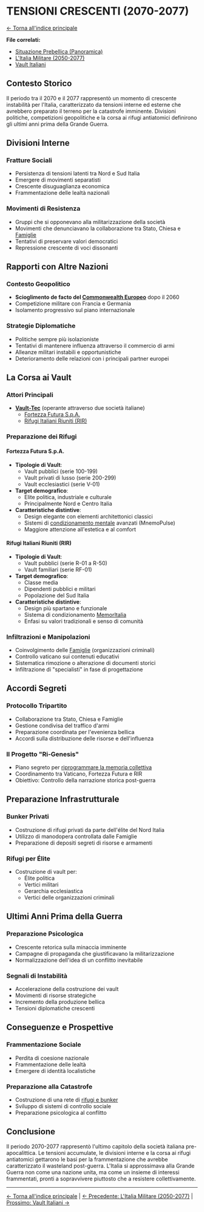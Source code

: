 # TENSIONI CRESCENTI (2070-2077)

[← Torna all'indice principale](../01-Indice/01.0-indice-principale.md)

**File correlati:**
- [Situazione Prebellica (Panoramica)](../02-Storia/02.0-situazione-prebellica-panoramica.md)
- [L'Italia Militare (2050-2077)](../02-Storia/02.3-italia-militare.md)
- [Vault Italiani](../09-Vault/09.0-vault-panoramica.md)

## Contesto Storico

Il periodo tra il 2070 e il 2077 rappresentò un momento di crescente instabilità per l'Italia, caratterizzato da tensioni interne ed esterne che avrebbero preparato il terreno per la catastrofe imminente. Divisioni politiche, competizioni geopolitiche e la corsa ai rifugi antiatomici definirono gli ultimi anni prima della Grande Guerra.

<a id="divisioni-interne"></a>
## Divisioni Interne

### Fratture Sociali
- Persistenza di tensioni latenti tra Nord e Sud Italia
- Emergere di movimenti separatisti
- Crescente disuguaglianza economica
- Frammentazione delle lealtà nazionali

### Movimenti di Resistenza
- Gruppi che si opponevano alla militarizzazione della società
- Movimenti che denunciavano la collaborazione tra Stato, Chiesa e [Famiglie](../05-Fazioni/05.5-famiglie.md)
- Tentativi di preservare valori democratici
- Repressione crescente di voci dissonanti

<a id="rapporti-internazionali"></a>
## Rapporti con Altre Nazioni

### Contesto Geopolitico
- **Scioglimento de facto del [Commonwealth Europeo](#commonwealth-europeo)** dopo il 2060
- Competizione militare con Francia e Germania
- Isolamento progressivo sul piano internazionale

<a id="commonwealth-europeo"></a>
### Strategie Diplomatiche
- Politiche sempre più isolazioniste
- Tentativi di mantenere influenza attraverso il commercio di armi
- Alleanze militari instabili e opportunistiche
- Deterioramento delle relazioni con i principali partner europei

<a id="la-corsa-ai-vault"></a>
## La Corsa ai Vault

### Attori Principali
- **[Vault-Tec](#vault-tec)** (operante attraverso due società italiane)
  - [Fortezza Futura S.p.A.](../02-Storia/02.3-italia-militare.md#fortezza-futura)
  - [Rifugi Italiani Riuniti (RIR)](../02-Storia/02.3-italia-militare.md#rifugi-italiani-riuniti)

<a id="vault-tec"></a>
### Preparazione dei Rifugi

#### Fortezza Futura S.p.A.
- **Tipologie di Vault**:
  - Vault pubblici (serie 100-199)
  - Vault privati di lusso (serie 200-299)
  - Vault ecclesiastici (serie V-01)
- **Target demografico**: 
  - Elite politica, industriale e culturale
  - Principalmente Nord e Centro Italia
- **Caratteristiche distintive**:
  - Design elegante con elementi architettonici classici
  - Sistemi di [condizionamento mentale](../09-Vault/09.4-controllo-mentale.md) avanzati (MnemoPulse)
  - Maggiore attenzione all'estetica e al comfort

#### Rifugi Italiani Riuniti (RIR)
- **Tipologie di Vault**:
  - Vault pubblici (serie R-01 a R-50)
  - Vault familiari (serie RF-01)
- **Target demografico**:
  - Classe media
  - Dipendenti pubblici e militari
  - Popolazione del Sud Italia
- **Caratteristiche distintive**:
  - Design più spartano e funzionale
  - Sistema di condizionamento [MemorItalia](../09-Vault/09.4-controllo-mentale.md)
  - Enfasi su valori tradizionali e senso di comunità

<a id="infiltrazioni-manipolazioni"></a>
### Infiltrazioni e Manipolazioni
- Coinvolgimento delle [Famiglie](../05-Fazioni/05.5-famiglie.md) (organizzazioni criminali)
- Controllo vaticano sui contenuti educativi
- Sistematica rimozione o alterazione di documenti storici
- Infiltrazione di "specialisti" in fase di progettazione

<a id="accordi-segreti"></a>
## Accordi Segreti

<a id="protocollo-tripartito"></a>
### Protocollo Tripartito
- Collaborazione tra Stato, Chiesa e Famiglie
- Gestione condivisa del traffico d'armi
- Preparazione coordinata per l'evenienza bellica
- Accordi sulla distribuzione delle risorse e dell'influenza

<a id="progetto-ri-genesis"></a>
### Il Progetto "Ri-Genesis"
- Piano segreto per [riprogrammare la memoria collettiva](../09-Vault/09.4-controllo-mentale.md#progetto-ri-genesis)
- Coordinamento tra Vaticano, Fortezza Futura e RIR
- Obiettivo: Controllo della narrazione storica post-guerra

## Preparazione Infrastrutturale

### Bunker Privati
- Costruzione di rifugi privati da parte dell'élite del Nord Italia
- Utilizzo di manodopera controllata dalle Famiglie
- Preparazione di depositi segreti di risorse e armamenti

### Rifugi per Élite
- Costruzione di vault per:
  - Élite politica
  - Vertici militari
  - Gerarchia ecclesiastica
  - Vertici delle organizzazioni criminali

## Ultimi Anni Prima della Guerra

### Preparazione Psicologica
- Crescente retorica sulla minaccia imminente
- Campagne di propaganda che giustificavano la militarizzazione
- Normalizzazione dell'idea di un conflitto inevitabile

### Segnali di Instabilità
- Accelerazione della costruzione dei vault
- Movimenti di risorse strategiche
- Incremento della produzione bellica
- Tensioni diplomatiche crescenti

## Conseguenze e Prospettive

### Frammentazione Sociale
- Perdita di coesione nazionale
- Frammentazione delle lealtà
- Emergere di identità localistiche

### Preparazione alla Catastrofe
- Costruzione di una rete di [rifugi e bunker](../09-Vault/09.2-tipologie-vault.md)
- Sviluppo di sistemi di controllo sociale
- Preparazione psicologica al conflitto

## Conclusione

Il periodo 2070-2077 rappresentò l'ultimo capitolo della società italiana pre-apocalittica. Le tensioni accumulate, le divisioni interne e la corsa ai rifugi antiatomici gettarono le basi per la frammentazione che avrebbe caratterizzato il wasteland post-guerra. L'Italia si approssimava alla Grande Guerra non come una nazione unita, ma come un insieme di interessi frammentati, pronti a sopravvivere piuttosto che a resistere collettivamente.

---

[← Torna all'indice principale](../01-Indice/01.0-indice-principale.md) | [← Precedente: L'Italia Militare (2050-2077)](../02-Storia/02.3-italia-militare.md) | [Prossimo: Vault Italiani →](../09-Vault/09.0-vault-panoramica.md)